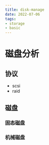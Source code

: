 ```yaml
---
title: disk-manage
date: 2022-07-06
tags:
- storage
- basic
---
```


# 磁盘分析

## 协议

- scsi
- raid

## 磁盘

### 固态磁盘

### 机械磁盘

